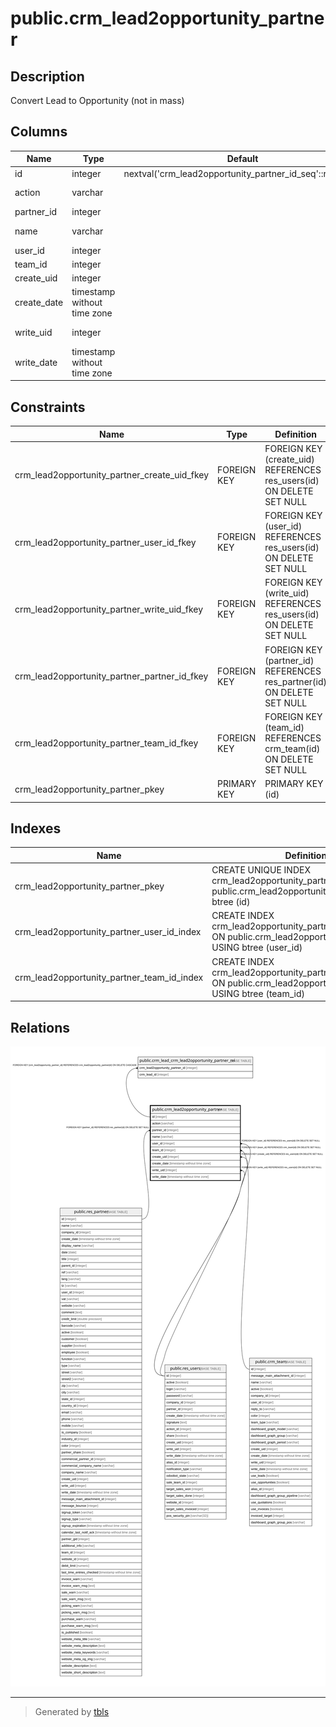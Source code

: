 # public.crm_lead2opportunity_partner

## Description

Convert Lead to Opportunity (not in mass)

## Columns

| Name | Type | Default | Nullable | Children | Parents | Comment |
| ---- | ---- | ------- | -------- | -------- | ------- | ------- |
| id | integer | nextval('crm_lead2opportunity_partner_id_seq'::regclass) | false | [public.crm_lead_crm_lead2opportunity_partner_rel](public.crm_lead_crm_lead2opportunity_partner_rel.md) |  |  |
| action | varchar |  | false |  |  | Related Customer |
| partner_id | integer |  | true |  | [public.res_partner](public.res_partner.md) | Customer |
| name | varchar |  | false |  |  | Conversion Action |
| user_id | integer |  | true |  | [public.res_users](public.res_users.md) | Salesperson |
| team_id | integer |  | true |  | [public.crm_team](public.crm_team.md) | Sales Team |
| create_uid | integer |  | true |  | [public.res_users](public.res_users.md) | Created by |
| create_date | timestamp without time zone |  | true |  |  | Created on |
| write_uid | integer |  | true |  | [public.res_users](public.res_users.md) | Last Updated by |
| write_date | timestamp without time zone |  | true |  |  | Last Updated on |

## Constraints

| Name | Type | Definition |
| ---- | ---- | ---------- |
| crm_lead2opportunity_partner_create_uid_fkey | FOREIGN KEY | FOREIGN KEY (create_uid) REFERENCES res_users(id) ON DELETE SET NULL |
| crm_lead2opportunity_partner_user_id_fkey | FOREIGN KEY | FOREIGN KEY (user_id) REFERENCES res_users(id) ON DELETE SET NULL |
| crm_lead2opportunity_partner_write_uid_fkey | FOREIGN KEY | FOREIGN KEY (write_uid) REFERENCES res_users(id) ON DELETE SET NULL |
| crm_lead2opportunity_partner_partner_id_fkey | FOREIGN KEY | FOREIGN KEY (partner_id) REFERENCES res_partner(id) ON DELETE SET NULL |
| crm_lead2opportunity_partner_team_id_fkey | FOREIGN KEY | FOREIGN KEY (team_id) REFERENCES crm_team(id) ON DELETE SET NULL |
| crm_lead2opportunity_partner_pkey | PRIMARY KEY | PRIMARY KEY (id) |

## Indexes

| Name | Definition |
| ---- | ---------- |
| crm_lead2opportunity_partner_pkey | CREATE UNIQUE INDEX crm_lead2opportunity_partner_pkey ON public.crm_lead2opportunity_partner USING btree (id) |
| crm_lead2opportunity_partner_user_id_index | CREATE INDEX crm_lead2opportunity_partner_user_id_index ON public.crm_lead2opportunity_partner USING btree (user_id) |
| crm_lead2opportunity_partner_team_id_index | CREATE INDEX crm_lead2opportunity_partner_team_id_index ON public.crm_lead2opportunity_partner USING btree (team_id) |

## Relations

![er](public.crm_lead2opportunity_partner.svg)

---

> Generated by [tbls](https://github.com/k1LoW/tbls)
